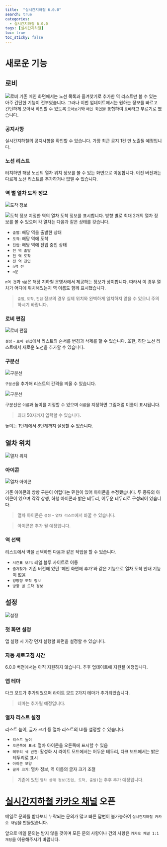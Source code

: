 ```yaml
---
title:  "실시간지하철 6.0.0"
search: true
categories: 
  - 실시간지하철 6.0.0
tags: [실시간지하철]
toc: true
toc_sticky: false
---
```


# 새로운 기능
## 로비
![로비]({{site.url}}/images/실시간지하철/20201007-001-로비.png)
기존 메인 화면에서는 노선 목록과 즐겨찾기로 추가한 역 리스트만 볼 수 있는 아주 간단한 기능이 전부였습니다. 그러나 이번 업데이트에서는 원하는 정보를 빠르고 간단하게 모아서 확인할 수 있도록 `모아보기`와 `메인 화면`을 통합하여 `로비`라고 부르기로 했습니다.

### 공지사항
실시간지하철의 공지사항을 확인할 수 있습니다. 가장 최근 공지 1건 만 노출될 예정입니다.

### 노선 리스트
터치하면 해당 노선의 열차 위치 정보를 볼 수 있는 화면으로 이동합니다. 이전 버전과는 다르게 노선 리스트를 추가하거나 없앨 수 있습니다.

### 역 별 열차 도착 정보
![도착 정보]({{site.url}}/images/실시간지하철/20201007-002-양방향.png)

![도착 정보]({{site.url}}/images/실시간지하철/20201007-003-단방향.png)
지정한 역의 열차 도착 정보를 표시합니다. 방향 별로 최대 2개의 열차 정보를 볼 수 있으며 각 열차는 다음과 같은 상태를 갖습니다.

- `출발`: 해당 역을 출발한 상태
- `도착`: 해당 역에 도착
- `진입`: 해당 역에 진입 중인 상태
- `전 역 출발`
- `전 역 도착`
- `전 역 진입`
- `n역 전`
- `n분`

`n역 전`과 `n분`은 해당 지하철 운영사에서 제공하는 정보가 상이합니다. 따라서 이 경우 열차가 어디에 위치해있는지 역 이름도 함께 표시했습니다.

> `출발`, `도착`, `진입` 정보의 경우 실제 위치와 완벽하게 일치하지 않을 수 있으니 주의하시기 바랍니다.

### 로비 편집
![로비 편집]({{site.url}}/images/실시간지하철/20201007-004-로비%20편집.png)

`설정` - `로비 편집`에서 리스트의 순서를 변경과 삭제를 할 수 있습니다. 또한, 하단 노선 리스트에서 새로운 노선을 추가할 수 있습니다.

### 구분선
![구분선]({{site.url}}/images/실시간지하철/20201007-005-로비%20구분선.png)

`구분선`을 추가해 리스트의 간격을 띄울 수 있습니다.

![구분선]({{site.url}}/images/실시간지하철/20201007-006-구분선.png)

구분선은 `이름`과 높이를 지정할 수 있으며 `이름`을 지정하면 그림처럼 이름이 표시됩니다.

> 최대 50자까지 입력할 수 있습니다.

높이는 1단계에서 8단계까지 설정할 수 있습니다.

## 열차 위치
![열차 위치]({{site.url}}/images/실시간지하철/20201007-007-열차위치.png)

### 아이콘
![열차 아이콘]({{site.url}}/images/실시간지하철/20201007-008-열차아이콘.png)

기존 아이콘의 방향 구분이 어렵다는 민원이 있어 아이콘을 수정했습니다. 두 종류의 아이콘이 있으며 각각 상행, 하행 아이콘과 밝은 테두리, 어두운 테두리로 구성되어 있습니다.

> 열차 아이콘은 `설정` - `열차 리스트`에서 바꿀 수 있습니다.

> 아이콘은 추가 될 예정입니다.


### 역 선택
리스트에서 역을 선택하면 다음과 같은 작업을 할 수 있습니다.

  - `시간표 보기`: 레일.블루 사이트로 이동
  - `즐겨찾기`: 기존 버전에 있던 '메인 화면에 추가'와 같은 기능으로 열차 도착 안내 기능이 없음
  - `양방향 도착 정보`
  - `방향 별 도착 정보`


## 설정
![설정]({{site.url}}/images/실시간지하철/20201007-009-설정.png)

### 첫 화면 설정
앱 실행 시 가장 먼저 실행할 화면을 설정할 수 있습니다.

### 자동 새로고침 시간
6.0.0 버전에서는 아직 지원하지 않습니다. 추후 업데이트에 지원될 예정입니다.

### 앱 테마
다크 모드가 추가되었으며 라이트 모드 2가지 테마가 추가되었습니다.

> 테마는 추가될 예정입니다.

### 열차 리스트 설정
리스트 높이, 글자 크기 등 열차 리스트의 UI를 설정할 수 있습니다.

- `리스트 높이`
- `오른쪽에 표시`: 열차 아이콘을 오른쪽에 표시할 수 있음
- `테두리 색 반전`: 활성화 시 라이트 모드에서는 어두운 테두리, 다크 보드에서는 밝은 테두리로 표시
- `아이콘 모양`
- `글자 크기`: 열차 정보, 역 이름의 글자 크기 조절

> 기존에 있던 `열차 상태 정보(진입, 도착, 출발)`는 추후 추가 예정입니다.

# [실시간지하철 카카오 채널](http://pf.kakao.com/_bsSTK) 오픈
메일로 문의를 받다보니 누락되는 문의가 많고 빠른 답변이 불가능하여 `실시간지하철 카카오 채널`을 만들었습니다.

앞으로 메일 문의는 받지 않을 것이며 모든 문의 사항이나 건의 사항은 `카카오 채널 1:1 채팅`을 이용해주시기 바랍니다.